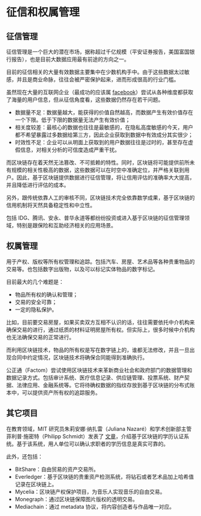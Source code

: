# 征信和权属管理

## 征信管理

征信管理是一个巨大的潜在市场，据称超过千亿规模（平安证券报告，美国富国银行报告），也是目前大数据应用最有前途的方向之一。

目前的征信相关的大量有效数据主要集中在少数机构手中。由于这些数据太过敏感，并且是商业命脉，往往会被严密保护起来，进而形成很高的行业门槛。

虽然现在大量的互联网企业（最成功的应该属 [facebook](https://facebook.com)）尝试从各种维度都获取了海量的用户信息，但从征信角度看，这些数据仍然存在若干问题。

* 数据量不足：数据量越大，能获得的价值自然越高，而数据产生有效价值存在一个下限。低于下限的数据量无法产生有效价值；
* 相关度较差：最核心的数据也往往是最敏感的，在隐私高度敏感的今天，用户都不希望暴露过多数据给第三方，因此企业获取到数据中有效成分其实很少；
* 时效性不足：企业可以从明面上获取到的用户数据往往是过时的，甚至存在虚假信息，对相关分析的可信度造成严重干扰。

而区块链存在着天然无法篡改、不可抵赖的特性。同时，区块链将可能提供前所未有规模的相关性极高的数据，这些数据可以在时空中准确定位，并严格关联到用户。因此，基于区块链提供数据进行征信管理，将让信用评估的准确率大大提高，并且降低进行评估的成本。

另外，跟传统依靠人工的审核不同，区块链技术完全依靠数学成果，基于区块链的信用机制将天然具备稳定性和中立性。

包括 IDG、腾讯、安永、普华永道等都纷纷投资或进入基于区块链的征信管理领域，特别是跟保险和互助经济相关的应用场景。

## 权属管理

用于产权、版权等所有权管理和追踪。包括汽车、房屋、艺术品等各种贵重物品的交易等。也包括数字出版物，以及可以标记实体物品的数字标记。

目前最大的几个难题是：

* 物品所有权的确认和管理；
* 交易的安全可靠；
* 一定的隐私保护。

比如，目前要交易房屋，如果买卖双方互相不认识的话，往往需要依托中介机构来确保交易的进行，通过纸质的材料证明房屋所有权。但实际上，很多时候中介机构也无法确保交易的正常进行。

而利用区块链技术，物品的所有权是写在数字链上的，谁都无法修改，并且一旦出现合同中约定情况，区块链技术将确保合同能得到准确执行。

公正通（Factom）尝试使用区块链技术来革新商业社会和政府部门的数据管理和数据记录方式。包括审计系统、医疗信息记录、供应链管理、投票系统、财产契据、法律应用、金融系统等。它将待确权数据的指纹存放到基于区块链的分布式账本中，可以提供资产所有权的追踪服务。

## 其它项目
在教育领域，MIT 研究员朱莉安娜·纳扎雷（Juliana Nazaré）和学术创新部主管菲利普·施密特（Philipp Schmidt）发表了 [文章](http://quarktalk.cc/threads/mit-media-lab-uses-the-bitcoin-blockchain-for-digital-certificates.1553/)，介绍基于区块链的学历认证系统。基于该系统，用人单位可以确认求职者的学历信息是真实可靠的。

此外，还包括：

* BitShare：自由贸易的资产交易所。
* Everledger：基于区块链的贵重资产检测系统，将钻石或者艺术品加上哈希值记录在区块链上。
* Mycelia：区块链产权保护项目，为音乐人实现音乐的自由交易。
* Monegraph：通过区块链保障图片版权的透明交易。
* Mediachain：通过 metadata 协议，将内容创造者与作品唯一对应。



